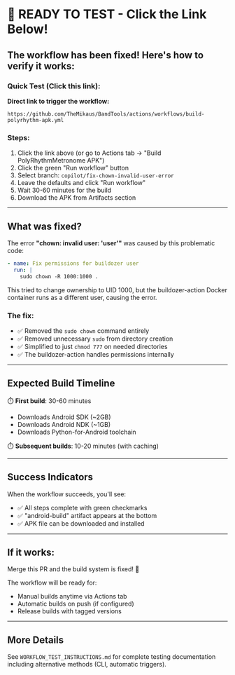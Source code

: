 # 🚀 READY TO TEST - Click the Link Below!

## The workflow has been fixed! Here's how to verify it works:

### Quick Test (Click this link):
**Direct link to trigger the workflow:**

```
https://github.com/TheMikaus/BandTools/actions/workflows/build-polyrhythm-apk.yml
```

### Steps:
1. Click the link above (or go to Actions tab → "Build PolyRhythmMetronome APK")
2. Click the green "Run workflow" button
3. Select branch: `copilot/fix-chown-invalid-user-error`
4. Leave the defaults and click "Run workflow"
5. Wait 30-60 minutes for the build
6. Download the APK from Artifacts section

---

## What was fixed?

The error **"chown: invalid user: 'user'"** was caused by this problematic code:
```yaml
- name: Fix permissions for buildozer user
  run: |
    sudo chown -R 1000:1000 .
```

This tried to change ownership to UID 1000, but the buildozer-action Docker container runs as a different user, causing the error.

### The fix:
- ✅ Removed the `sudo chown` command entirely
- ✅ Removed unnecessary `sudo` from directory creation
- ✅ Simplified to just `chmod 777` on needed directories
- ✅ The buildozer-action handles permissions internally

---

## Expected Build Timeline

⏱️ **First build**: 30-60 minutes
- Downloads Android SDK (~2GB)
- Downloads Android NDK (~1GB)
- Downloads Python-for-Android toolchain

⏱️ **Subsequent builds**: 10-20 minutes (with caching)

---

## Success Indicators

When the workflow succeeds, you'll see:
- ✅ All steps complete with green checkmarks
- ✅ "android-build" artifact appears at the bottom
- ✅ APK file can be downloaded and installed

---

## If it works:

Merge this PR and the build system is fixed! 🎉

The workflow will be ready for:
- Manual builds anytime via Actions tab
- Automatic builds on push (if configured)
- Release builds with tagged versions

---

## More Details

See `WORKFLOW_TEST_INSTRUCTIONS.md` for complete testing documentation including alternative methods (CLI, automatic triggers).
